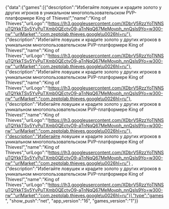 {"data":{"games":[{"description":"Избегайте ловушек и крадите золото у других игроков в уникальном многопользовательском PVP-платформере King of Thieves!","name":"King of Thieves","urlLogo":"!https://lh3.googleusercontent.com/XDbrV5RzzYoTNNSuTQYkkTSv5YvPuTXmb0QEctyO9-aTnNqQ67MeMovph_nnQsIs9Yo=w300-rw","urlMarket":"com.zeptolab.thieves.google\u0026hl=ru"}, {"description":"Избегайте ловушек и крадите золото у других игроков в уникальном многопользовательском PVP-платформере King of Thieves!","name":"King of Thieves","urlLogo":"!https://lh3.googleusercontent.com/XDbrV5RzzYoTNNSuTQYkkTSv5YvPuTXmb0QEctyO9-aTnNqQ67MeMovph_nnQsIs9Yo=w300-rw","urlMarket":"com.zeptolab.thieves.google\u0026hl=ru"}, {"description":"Избегайте ловушек и крадите золото у других игроков в уникальном многопользовательском PVP-платформере King of Thieves!","name":"King of Thieves","urlLogo":"!https://lh3.googleusercontent.com/XDbrV5RzzYoTNNSuTQYkkTSv5YvPuTXmb0QEctyO9-aTnNqQ67MeMovph_nnQsIs9Yo=w300-rw","urlMarket":"com.zeptolab.thieves.google\u0026hl=ru"}, {"description":"Избегайте ловушек и крадите золото у других игроков в уникальном многопользовательском PVP-платформере King of Thieves!","name":"King of Thieves","urlLogo":"!https://lh3.googleusercontent.com/XDbrV5RzzYoTNNSuTQYkkTSv5YvPuTXmb0QEctyO9-aTnNqQ67MeMovph_nnQsIs9Yo=w300-rw","urlMarket":"com.zeptolab.thieves.google\u0026hl=ru"},{"description":"Избегайте ловушек и крадите золото у других игроков в уникальном многопользовательском PVP-платформере King of Thieves!","name":"King of Thieves","urlLogo":"!https://lh3.googleusercontent.com/XDbrV5RzzYoTNNSuTQYkkTSv5YvPuTXmb0QEctyO9-aTnNqQ67MeMovph_nnQsIs9Yo=w300-rw","urlMarket":"com.zeptolab.thieves.google\u0026hl=ru"} ,{"description":"Избегайте ловушек и крадите золото у других игроков в уникальном многопользовательском PVP-платформере King of Thieves!","name":"King of Thieves","urlLogo":"!https://lh3.googleusercontent.com/XDbrV5RzzYoTNNSuTQYkkTSv5YvPuTXmb0QEctyO9-aTnNqQ67MeMovph_nnQsIs9Yo=w300-rw","urlMarket":"com.zeptolab.thieves.google\u0026hl=ru"}],"type":"games", "show_push":"net", "app_version":"16", "games_version":"1"}}
